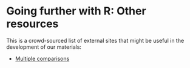 # Going further with R: Other resources

This is a crowd-sourced list of external sites that might be useful in the development of our materials:

- [Multiple comparisons](https://www.r-bloggers.com/multiple-hypothesis-testing-in-r/)
